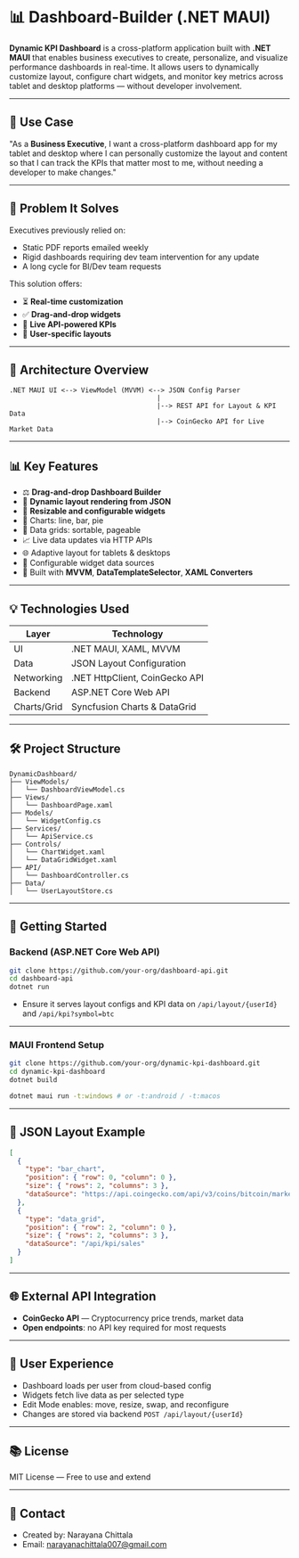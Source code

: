 # 📊 Dashboard-Builder (.NET MAUI)

**Dynamic KPI Dashboard** is a cross-platform application built with **.NET MAUI** that enables business executives to create, personalize, and visualize performance dashboards in real-time. It allows users to dynamically customize layout, configure chart widgets, and monitor key metrics across tablet and desktop platforms — without developer involvement.

---

## 🚀 Use Case

"As a **Business Executive**, I want a cross-platform dashboard app for my tablet and desktop where I can personally customize the layout and content so that I can track the KPIs that matter most to me, without needing a developer to make changes."

---

## 🤦 Problem It Solves

Executives previously relied on:

* Static PDF reports emailed weekly
* Rigid dashboards requiring dev team intervention for any update
* A long cycle for BI/Dev team requests

This solution offers:

* ⏳ **Real-time customization**
* ✅ **Drag-and-drop widgets**
* 🔄 **Live API-powered KPIs**
* 📝 **User-specific layouts**

---

## 🔧 Architecture Overview

```
.NET MAUI UI <--> ViewModel (MVVM) <--> JSON Config Parser
                                     |
                                     |--> REST API for Layout & KPI Data
                                     |--> CoinGecko API for Live Market Data
```

---

## 📊 Key Features

* ⚖️ **Drag-and-drop Dashboard Builder**
* 🔄 **Dynamic layout rendering from JSON**
* 🔄 **Resizable and configurable widgets**
* 🔹 Charts: line, bar, pie
* 🔹 Data grids: sortable, pageable
* 📈 Live data updates via HTTP APIs
* 🌐 Adaptive layout for tablets & desktops
* 📂 Configurable widget data sources
* 🔢 Built with **MVVM**, **DataTemplateSelector**, **XAML Converters**

---

## 💡 Technologies Used

| Layer       | Technology                     |
| ----------- | ------------------------------ |
| UI          | .NET MAUI, XAML, MVVM          |
| Data        | JSON Layout Configuration      |
| Networking  | .NET HttpClient, CoinGecko API |
| Backend     | ASP.NET Core Web API           |
| Charts/Grid | Syncfusion Charts & DataGrid   |

---

## 🛠️ Project Structure

```
DynamicDashboard/
├── ViewModels/
│   └── DashboardViewModel.cs
├── Views/
│   └── DashboardPage.xaml
├── Models/
│   └── WidgetConfig.cs
├── Services/
│   └── ApiService.cs
├── Controls/
│   └── ChartWidget.xaml
│   └── DataGridWidget.xaml
├── API/
│   └── DashboardController.cs
├── Data/
│   └── UserLayoutStore.cs
```

---

## 🚄 Getting Started

### Backend (ASP.NET Core Web API)

```bash
git clone https://github.com/your-org/dashboard-api.git
cd dashboard-api
dotnet run
```

* Ensure it serves layout configs and KPI data on `/api/layout/{userId}` and `/api/kpi?symbol=btc`

---

### MAUI Frontend Setup

```bash
git clone https://github.com/your-org/dynamic-kpi-dashboard.git
cd dynamic-kpi-dashboard
dotnet build

dotnet maui run -t:windows # or -t:android / -t:macos
```

---

## 🤖 JSON Layout Example

```json
[
  {
    "type": "bar_chart",
    "position": { "row": 0, "column": 0 },
    "size": { "rows": 2, "columns": 3 },
    "dataSource": "https://api.coingecko.com/api/v3/coins/bitcoin/market_chart?vs_currency=usd&days=30"
  },
  {
    "type": "data_grid",
    "position": { "row": 2, "column": 0 },
    "size": { "rows": 2, "columns": 3 },
    "dataSource": "/api/kpi/sales"
  }
]
```

---

## 🌐 External API Integration

* **CoinGecko API** — Cryptocurrency price trends, market data
* **Open endpoints**: no API key required for most requests

---

## 🙋 User Experience

* Dashboard loads per user from cloud-based config
* Widgets fetch live data as per selected type
* Edit Mode enables: move, resize, swap, and reconfigure
* Changes are stored via backend `POST /api/layout/{userId}`

---

## 📚 License

MIT License — Free to use and extend

---

## 💬 Contact

* Created by: Narayana Chittala
* Email: [narayanachittala007@gmail.com](mailto:narayanachittala007@gmail.com)

